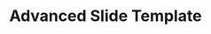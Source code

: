 ---
layout: page
title: Advanced Slide Template
description: another without an image
img:
importance: 1
category: tools
---